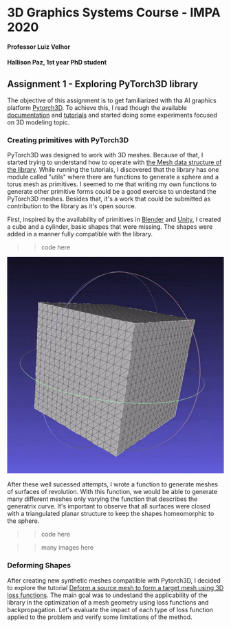 # 3D Graphics Systems Course - IMPA 2020

#### Professor Luiz Velhor
#### Hallison Paz, 1st year PhD student

## Assignment 1 - Exploring PyTorch3D library

The objective of this assignment is to get familiarized with tha AI graphics platform [Pytorch3D](https://pytorch3d.org/). To achieve this, I read though the available [documentation](https://pytorch3d.org/docs/why_pytorch3d) and [tutorials](https://pytorch3d.org/tutorials) and started doing some experiments focused on 3D modeling topic.


### Creating primitives with PyTorch3D

PyTorch3D was designed to work with 3D meshes. Because of that, I started trying to understand how to operate with [the Mesh data structure of the library](https://pytorch3d.org/docs/batching). While running the tutorials, I discovered that the library has one module called "utils" where there are functions to generate a sphere and a torus mesh as primitives. I seemed to me that writing my own functions to generate other primitive forms could be a good exercise to undestand the PyTorch3D meshes. Besides that, it's a work that could be submitted as contribution to the library as it's open source.

First, inspired by the availability of primitives in [Blender](https://docs.blender.org/manual/en/latest/modeling/meshes/primitives.html) and [Unity](https://docs.unity3d.com/Manual/PrimitiveObjects.html), I created a cube and a cylinder, basic shapes that were missing. The shapes were added in a manner fully compatible with the library.

>> code here

![Image of Cube mesh subdivided 4 times](img/cube-lv4.gif)

After these well sucessed attempts, I wrote a function to generate meshes of surfaces of revolution. With this function, we would be able to generate many different meshes only varying the function that describes the generatrix curve. It's important to observe that all surfaces were closed with a triangulated planar structure to keep the shapes homeomorphic to the sphere.

>> code here

>> many images here

### Deforming Shapes

After creating new synthetic meshes compatilble with Pytorch3D, I decided to explore the tutorial [Deform a source mesh to form a target mesh using 3D loss functions](https://pytorch3d.org/tutorials/deform_source_mesh_to_target_mesh#Deform-a-source-mesh-to-form-a-target-mesh-using-3D-loss-functions). The main goal was to undestand the applicability of the library in the optimization of a mesh geometry using loss functions and backpropagation. Let's evaluate the impact of each type of loss function applied to the problem and verify some limitations of the method.





